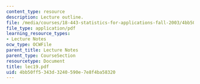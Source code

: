 ```yaml
---
content_type: resource
description: Lecture outline.
file: /media/courses/18-443-statistics-for-applications-fall-2003/4bb50ff5343d3240590e7e8f4ba58320_lec19.pdf
file_type: application/pdf
learning_resource_types:
- Lecture Notes
ocw_type: OCWFile
parent_title: Lecture Notes
parent_type: CourseSection
resourcetype: Document
title: lec19.pdf
uid: 4bb50ff5-343d-3240-590e-7e8f4ba58320
---
```

